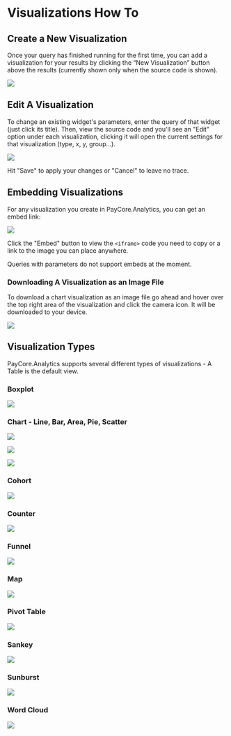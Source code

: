 # Visualizations How To

## Create a New Visualization

Once your query has finished running for the first time, you can add a visualization for your results by clicking the “New Visualization” button above the results (currently shown only when the source code is shown).

![](images/new_viz.gif)

## Edit A Visualization

To change an existing widget's parameters, enter the query of that widget (just click its title). Then, view the source code and you'll see an "Edit" option under each visualization, clicking it will open the current settings for that visualization (type, x, y, group...).

![](images/edit_viz.png)

Hit "Save" to apply your changes or "Cancel" to leave no trace.

## Embedding Visualizations

For any visualization you create in PayCore.Analytics, you can get an embed link:

![](images/embed_viz.png)

Click the "Embed" button to view the  `<iframe>`  code you need to copy or a link to the image you can place anywhere.

Queries with parameters do not support embeds at the moment.

### Downloading A Visualization as an Image File

To download a chart visualization as an image file go ahead and hover over the top right area of the visualization and click the camera icon. It will be downloaded to your device.

![](images/download_viz.png)


## Visualization Types

PayCore.Analytics supports several different types of visualizations - A Table is the default view.

### Boxplot

![](images/boxplot.png)

### Chart - Line, Bar, Area, Pie, Scatter

![](images/chart.png)

![](images/chart_2.png)

![](images/pie_chart.png)

### Cohort

![](images/cohort.png)

### Counter

![](images/counter.png)

### Funnel

![](images/funnel.png)

### Map

![](images/map.png)

### Pivot Table

![](images/pivot-table.png)

### Sankey

![](images/sankey.png)

### Sunburst

![](images/sunburst.png)

### Word Cloud

![](images/d3-cloud.png)